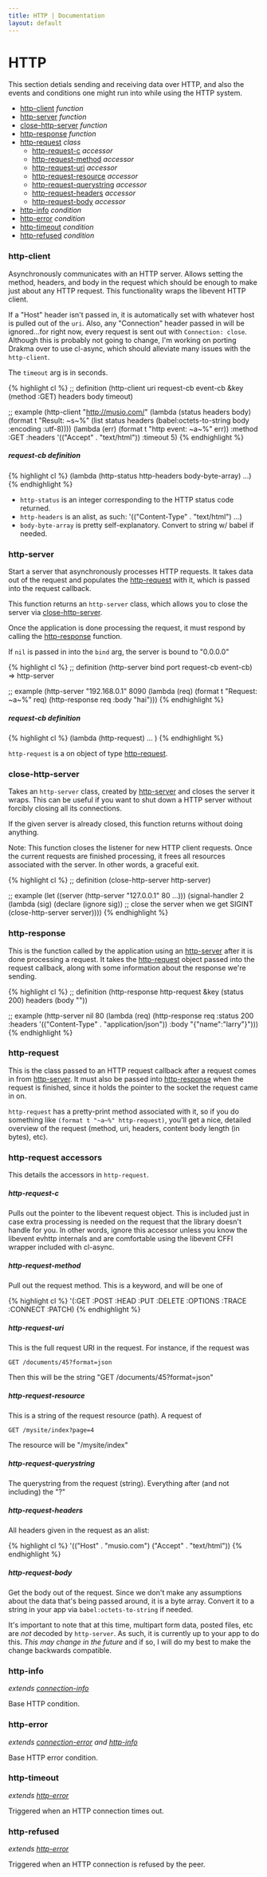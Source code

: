 ```yaml
---
title: HTTP | Documentation
layout: default
---
```


HTTP
====
This section detials sending and receiving data over HTTP, and also the events
and conditions one might run into while using the HTTP system.

- [http-client](#http-client) _function_
- [http-server](#http-server) _function_
- [close-http-server](#close-http-server) _function_
- [http-response](#http-response) _function_
- [http-request](#http-request) _class_
  - [http-request-c](#http-request-c) _accessor_
  - [http-request-method](#http-request-method) _accessor_
  - [http-request-uri](#http-request-uri) _accessor_
  - [http-request-resource](#http-request-resource) _accessor_
  - [http-request-querystring](#http-request-querystring) _accessor_
  - [http-request-headers](#http-request-headers) _accessor_
  - [http-request-body](#http-request-body) _accessor_
- [http-info](#http-info) _condition_
- [http-error](#http-error) _condition_
- [http-timeout](#http-timeout) _condition_
- [http-refused](#http-refused) _condition_

<a id="http-client"></a>
### http-client
Asynchronously communicates with an HTTP server. Allows setting the method,
headers, and body in the request which should be enough to make just about any
HTTP request. This functionality wraps the libevent HTTP client.

If a "Host" header isn't passed in, it is automatically set with whatever host
is pulled out of the `uri`. Also, any "Connection" header passed in will be
ignored...for right now, every request is sent out with `Connection: close`.
Although this is probably not going to change, I'm working on porting Drakma
over to use cl-async, which should alleviate many issues with the `http-client`.

The `timeout` arg is in seconds.

{% highlight cl %}
;; definition
(http-client uri request-cb event-cb &key (method :GET) headers body timeout)

;; example
(http-client "http://musio.com/"
             (lambda (status headers body)
               (format t "Result: ~s~%" (list status headers (babel:octets-to-string body :encoding :utf-8))))
             (lambda (err)
               (format t "http event: ~a~%" err))
             :method :GET
             :headers '(("Accept" . "text/html"))
             :timeout 5)
{% endhighlight %}

<a id="http-client-request-cb"></a>
##### request-cb definition

{% highlight cl %}
(lambda (http-status http-headers body-byte-array) ...)
{% endhighlight %}

- `http-status` is an integer corresponding to the HTTP status code returned.
- `http-headers` is an alist, as such: '(("Content-Type" . "text/html") ...)
- `body-byte-array` is pretty self-explanatory. Convert to string w/ babel if
needed.

<a id="http-server"></a>
### http-server
Start a server that asynchronously processes HTTP requests. It takes data out of
the request and populates the [http-request](#http-request) with it, which is
passed into the request callback.

This function returns an `http-server` class, which allows you to close the
server via [close-http-server](#close-http-server).

Once the application is done processing the request, it must respond by calling
the [http-response](#http-response) function.

If `nil` is passed in into the `bind` arg, the server is bound to "0.0.0.0"

{% highlight cl %}
;; definition
(http-server bind port request-cb event-cb)  =>  http-server

;; example
(http-server "192.168.0.1" 8090
             (lambda (req)
               (format t "Request: ~a~%" req)
               (http-response req :body "hai")))
{% endhighlight %}

<a id="http-server-request-cb"></a>
##### request-cb definition

{% highlight cl %}
(lambda (http-request) ... )
{% endhighlight %}

`http-request` is a on object of type [http-request](#http-request).

<a id="close-http-server"></a>
### close-http-server
Takes an `http-server` class, created by [http-server](#http-server) and closes
the server it wraps. This can be useful if you want to shut down a HTTP server
without forcibly closing all its connections.

If the given server is already closed, this function returns without doing
anything.

Note: This function closes the listener for new HTTP client requests. Once the
current requests are finished processing, it frees all resources associated with
the server. In other words, a graceful exit.

{% highlight cl %}
;; definition
(close-http-server http-server)

;; example
(let ((server (http-server "127.0.0.1" 80 ...)))
  (signal-handler 2 (lambda (sig)
                      (declare (ignore sig))
                      ;; close the server when we get SIGINT
                      (close-http-server server))))
{% endhighlight %}

<a id="http-response"></a>
### http-response
This is the function called by the application using an [http-server](#http-server)
after it is done processing a request. It takes the [http-request](#http-request)
object passed into the request callback, along with some information about the
response we're sending.

{% highlight cl %}
;; definition
(http-response http-request &key (status 200) headers (body ""))

;; example
(http-server nil 80
             (lambda (req)
               (http-response req
                              :status 200
                              :headers '(("Content-Type" . "application/json"))
                              :body "{\"name\":\"larry\"}")))
{% endhighlight %}

<a id="http-request"></a>
### http-request
This is the class passed to an HTTP request callback after a request comes in
from [http-server](#http-server). It must also be passed into
[http-response](#http-response) when the request is finished, since it holds the
pointer to the socket the request came in on.

`http-request` has a pretty-print method associated with it, so if you do
something like `(format t "~a~%" http-request)`, you'll get a nice, detailed
overview of the request (method, uri, headers, content body length (in bytes),
etc).

<a id="http-request-accessors"></a>
### http-request accessors
This details the accessors in `http-request`.

<a id="http-request-c"></a>
##### http-request-c
Pulls out the pointer to the libevent request object. This is included just in
case extra processing is needed on the request that the library doesn't handle
for you. In other words, ignore this accessor unless you know the libevent evhttp
internals and are comfortable using the libevent CFFI wrapper included with
cl-async.

<a id="http-request-method"></a>
##### http-request-method
Pull out the request method. This is a keyword, and will be one of

{% highlight cl %}
'(:GET :POST :HEAD :PUT :DELETE :OPTIONS :TRACE :CONNECT :PATCH)
{% endhighlight %}

<a id="http-request-uri"></a>
##### http-request-uri
This is the full request URI in the request. For instance, if the request was

    GET /documents/45?format=json

Then this will be the string "GET /documents/45?format=json"

<a id="http-request-resource"></a>
##### http-request-resource
This is a string of the request resource (path). A request of

    GET /mysite/index?page=4

The resource will be "/mysite/index"

<a id="http-request-querystring"></a>
##### http-request-querystring
The querystring from the request (string). Everything after (and not including)
the "?"

<a id="http-request-headers"></a>
##### http-request-headers
All headers given in the request as an alist:

{% highlight cl %}
'(("Host" . "musio.com")
  ("Accept" . "text/html"))
{% endhighlight %}

<a id="http-request-body"></a>
##### http-request-body
Get the body out of the request. Since we don't make any assumptions about the
data that's being passed around, it is a byte array. Convert it to a string in
your app via `babel:octets-to-string` if needed.

It's important to note that at this time, multipart form data, posted files, etc
are *not* decoded by `http-server`. As such, it is currently up to your app to
do this. *This may change in the future* and if so, I will do my best to make the
change backwards compatible.

<a id="http-info"></a>
### http-info
_extends [connection-info](/cl-async/base#connection-info)_

Base HTTP condition.

<a id="http-error"></a>
### http-error
_extends [connection-error](/cl-async/base#connection-error) and [http-info](#http-info)_

Base HTTP error condition.

<a id="http-timeout"></a>
### http-timeout
_extends [http-error](#http-error)_

Triggered when an HTTP connection times out.

<a id="http-refused"></a>
### http-refused
_extends [http-error](#http-error)_

Triggered when an HTTP connection is refused by the peer.

